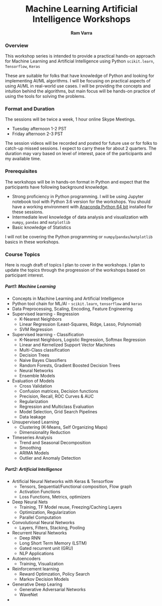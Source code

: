 
# <center>Machine Learning Artificial Intelligence Workshops</center>
#### <center>Ram Varra</center>



### Overview
This  workshop series is intended to provide a practical hands-on approach for
Machine Learning and Artificial Intelligence using Python `scikit.learn`, `Tensorflow`, `Keras`

These are suitable for folks that have knowledge of Python and looking for implementing AI/ML algorithms.  I will be focusing on practical aspects of using AI/ML in real-world use cases.  I will be providing the concepts and intuition behind the algorithms, but  main focus will be hands-on practice of using the tools for solving the problems.

### Format and Duration

The sessions will be twice a week, 1 hour online Skype Meetings.

- Tuesday afternoon 1-2 PST
- Friday afternoon  2-3 PST

The session videos will be recorded and posted for future use or for folks to catch-up missed sessions.  I expect to carry these for about 2 quarters. The duration may vary based on level of interest, pace of the participants and my available time.


### Prerequisites
The workshops will be in hands-on format in Python and expect that the participants have following background knowledge.

- Strong proficiency in Python programming. I will be using Jupyter notebook tool with Python 3.6 version for the workshops.  You should have a working environment with [Anaconda Python 64 bit](https://www.anaconda.com/download/) installed for these sessions.
- Intermediate level knowledge of data analysis  and visualization with `numpy`, `pandas` and `matplotlib`
- Basic knowledge of Statistics

I will not be covering the Python programming or `numpy`/`pandas`/`matplotlib` basics in these workshops.


### Course Topics

Here is rough draft of topics I plan to cover in the workshops. I plan to update the topics through the progression of the workshops based on participant interest.

##### Part1: Machine Learning
- Concepts in Machine Learning and Artificial Intelligence
- Python tool chain for ML/AI - `scikit.learn`, `tensorflow` and `keras`
- Data Preprocessing, Scaling, Encoding, Feature Engineering
- Supervised learning - Regression
  - K-Nearest Neighbors
  - Linear Regression (Least-Squares, Ridge, Lasso, Polynomial)
  - SVM Regression
- Supervised learning - Classification
  - K-Nearest Neighbors, Logistic Regression, Softmax Regression
  - Linear and Kernelized Support Vector Machines
  - Multi-Class classification
  - Decision Trees
  - Naive Bayes Classifiers
  - Random Forests, Gradient Boosted Decision Trees
  - Neural Networks
  - Ensemble Models
- Evaluation of Models
  - Cross Validation
  - Confusion matrices, Decision functions
  - Precision, Recall, ROC Curves & AUC
  - Regularization
  - Regression and Multiclass Evaluation
  - Model Selection, Grid Search Pipelines
  - Data leakage
- Unsupervised Learning
  - Clustering (K-Means, Self Organizing Maps)
  - Dimensionality Reduction
- Timeseries Analysis
  - Trend and Seasonal Decomposition
  - Smoothing
  - ARIMA Models
  - Outlier and Anomaly Detection

##### Part2: Artificial Intelligence
- Artificial Neural Networks with Keras & Tensorflow
  - Tensors, Sequential/Functional composition, Flow graph
  - Activation Functions
  - Loss Functions, Metrics, optimizers
- Deep Neural Nets
  - Training, TF Model reuse, Freezing/Caching Layers
  - Optimization, Regularization
  - Parallel Computation
- Convolutional Neural Networks
  - Layers, Filters, Stacking, Pooling
- Recurrent Neural Networks
  - Deep RNN
  - Long Short Term Memory (LSTM)
  - Gated recurrent unit (GRU)
  - NLP Applications
- Autoencoders
  - Training, Visualization
- Reinforcement learning
  - Reward Optimzation, Policy Search
  - Markov Decision Models
- Generative Deep Learing
  - Generative Adversarial Networks
  - WaveNet
-
